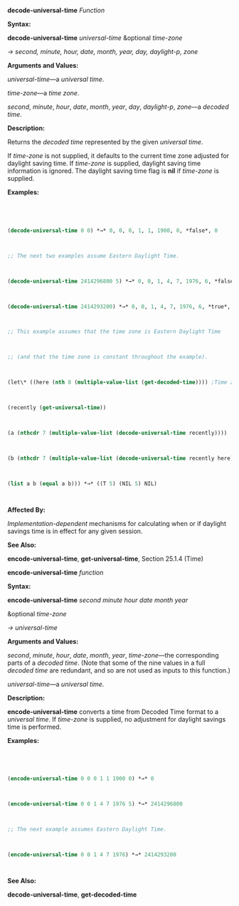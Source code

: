 **decode-universal-time** *Function* 



**Syntax:** 



**decode-universal-time** *universal-time* &amp;optional *time-zone* 



*→ second, minute, hour, date, month, year, day, daylight-p, zone* 



**Arguments and Values:** 



*universal-time*—a *universal time*. 



*time-zone*—a *time zone*. 



*second*, *minute*, *hour*, *date*, *month*, *year*, *day*, *daylight-p*, *zone*—a *decoded time*. 



**Description:** 



Returns the *decoded time* represented by the given *universal time*. 



If *time-zone* is not supplied, it defaults to the current time zone adjusted for daylight saving time. If *time-zone* is supplied, daylight saving time information is ignored. The daylight saving time flag is **nil** if *time-zone* is supplied. 



**Examples:**
```lisp
 



(decode-universal-time 0 0) *→* 0, 0, 0, 1, 1, 1900, 0, *false*, 0 



;; The next two examples assume Eastern Daylight Time. 



(decode-universal-time 2414296800 5) *→* 0, 0, 1, 4, 7, 1976, 6, *false*, 5 



(decode-universal-time 2414293200) *→* 0, 0, 1, 4, 7, 1976, 6, *true*, 5 



;; This example assumes that the time zone is Eastern Daylight Time 



;; (and that the time zone is constant throughout the example). 



(let\* ((here (nth 8 (multiple-value-list (get-decoded-time)))) ;Time zone 



(recently (get-universal-time)) 



(a (nthcdr 7 (multiple-value-list (decode-universal-time recently)))) 



(b (nthcdr 7 (multiple-value-list (decode-universal-time recently here))))) 



(list a b (equal a b))) *→* ((T 5) (NIL 5) NIL) 




```
**Affected By:** 



*Implementation-dependent* mechanisms for calculating when or if daylight savings time is in effect for any given session. 



**See Also:** 



**encode-universal-time**, **get-universal-time**, Section 25.1.4 (Time) 







 



 



**encode-universal-time** *function* 



**Syntax:** 



**encode-universal-time** *second minute hour date month year* 



&amp;optional *time-zone* 



*→ universal-time* 



**Arguments and Values:** 



*second*, *minute*, *hour*, *date*, *month*, *year*, *time-zone*—the corresponding parts of a *decoded time*. (Note that some of the nine values in a full *decoded time* are redundant, and so are not used as inputs to this function.) 



*universal-time*—a *universal time*. 



**Description:** 



**encode-universal-time** converts a time from Decoded Time format to a *universal time*. If *time-zone* is supplied, no adjustment for daylight savings time is performed. 



**Examples:**
```lisp
 



(encode-universal-time 0 0 0 1 1 1900 0) *→* 0 



(encode-universal-time 0 0 1 4 7 1976 5) *→* 2414296800 



;; The next example assumes Eastern Daylight Time. 



(encode-universal-time 0 0 1 4 7 1976) *→* 2414293200 




```
**See Also:** 



**decode-universal-time**, **get-decoded-time** 



